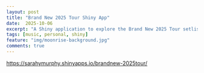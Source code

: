 ```yaml
---
layout: post
title: "Brand New 2025 Tour Shiny App"
date:  2025-10-06
excerpt: "A Shiny application to explore the Brand New 2025 Tour setlist data."
tags: [music, personal, shiny]
feature: "img/moonrise-background.jpg"
comments: true
---
```



https://sarahymurphy.shinyapps.io/brandnew-2025tour/
